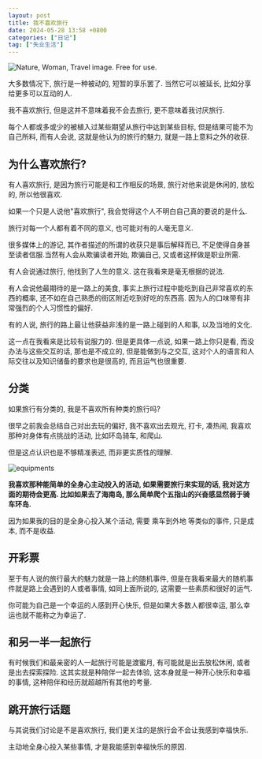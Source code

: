 ```yaml
---
layout: post
title: 我不喜欢旅行
date: 2024-05-28 13:58 +0800
categories: ["日记"]
tag: ["失业生活"]
---
```


![Nature, Woman, Travel image. Free for use.](https://lh3.googleusercontent.com/pw/AP1GczOBgvWjPTyUE6YFKsmxNmvjiJzIabAH-7HiKkX3ufPNBU9NH-W05R8CJwS7RJ9NjrmEXNTAwiMp_biQlgmZlhl5v3IBXZRB_2MoV-b1dseMgI5v6mx-W8Teecns1EOShP4Z7fJDBShmvq1QZTeKTrxi=w3456-h1944-s-no)

大多数情况下, 旅行是一种被动的, 短暂的享乐罢了. 当然它可以被延长, 比如分享给更多可以互动的人.

我不喜欢旅行, 但是这并不意味着我不会去旅行, 更不意味着我讨厌旅行.

每个人都或多或少的被植入过某些期望从旅行中达到某些目标, 但是结果可能不为自己所料, 而有人会说, 这就是他认为的旅行的魅力, 就是一路上意料之外的收获.

## 为什么喜欢旅行?

有人喜欢旅行, 是因为旅行可能是和工作相反的场景, 旅行对他来说是休闲的, 放松的, 所以他很喜欢.

如果一个只是人说他"喜欢旅行", 我会觉得这个人不明白自己真的要说的是什么.

旅行对每一个人都有着不同的意义, 也可能对有的人毫无意义.

很多媒体上的游记, 其作者描述的所谓的收获只是事后解释而已, 不足使得自身甚至读者信服.当然有人会从欺骗读者开始, 欺骗自己, 又或者这样做是职业所需.

有人会说通过旅行, 他找到了人生的意义. 这在我看来是毫无根据的说法.

有人会说他最期待的是一路上的美食, 事实上旅行过程中能吃到自己非常喜欢的东西的概率, 还不如在自己熟悉的街区附近吃到好吃的东西高. 因为人的口味带有非常强烈的个人习惯性的偏好.

有的人说, 旅行的路上最让他获益非浅的是一路上碰到的人和事, 以及当地的文化.

这一点在我看来是比较有说服力的. 但是更具体一点说, 如果一路上你只是看, 而没办法与这些交互的话, 那也是不成立的, 但是能做到与之交互, 这对个人的语言和人际交往以及知识储备的要求也是很高的, 而且运气也很重要.

## 分类

如果旅行有分类的, 我是不喜欢所有种类的旅行吗?

很早之前我会总结自己对出去玩的偏好, 我不喜欢出去观光, 打卡, 凑热闹, 我喜欢那种对身体有点挑战的活动, 比如环岛骑车, 和爬山.

但是这点认识也是不够精准表述, 而非更实质性的理解.

![equipments](https://lh3.googleusercontent.com/pw/AP1GczOigsQI8EqtG1jKvHgp7j3urnC8IjZ7EiGm08sHjsXHcPyXijxzSNxox53CjxZOFUtVxcBzwXX9UyMBjwjWrQIq7nXOOmJUexNlXvIOBO6cqpwVyjJp5qiJ6n8KtPbaHlaK5rsdHXa0BRIv4U-_UzCe=w2736-h1540-s-no-gm?authuser=0)

**我喜欢那种能简单的全身心主动投入的活动, 如果需要旅行来实现的话, 我对这方面的期待会更高. 比如如果去了海南岛, 那么简单爬个五指山的兴奋感显然弱于骑车环岛.**

因为如果我的目的是全身心投入某个活动, 需要 乘车到外地 等类似的事件, 只是成本, 而不是收益.

## 开彩票

至于有人说的旅行最大的魅力就是一路上的随机事件, 但是在我看来最大的随机事件就是路上会遇到的人或者事情, 如同上面所说的, 这需要一些素质和很好的运气.

你可能为自己是一个幸运的人感到开心快乐, 但是如果大多数人都很幸运, 那么幸运也就不能称之为幸运了.

## 和另一半一起旅行

有时候我们和最亲密的人一起旅行可能是渡蜜月, 有可能就是出去放松休闲, 或者是出去探索探险. 这其实就是种陪伴一起去体验, 这本身就是一种开心快乐和幸福的事情, 这种陪伴和经历就超越所有其他的考量.

## 跳开旅行话题

与其说我们讨论是不是喜欢旅行, 我们更关注的是旅行会不会让我感到幸福快乐.

主动地全身心投入某些事情, 才是我能感到幸福快乐的原因.
